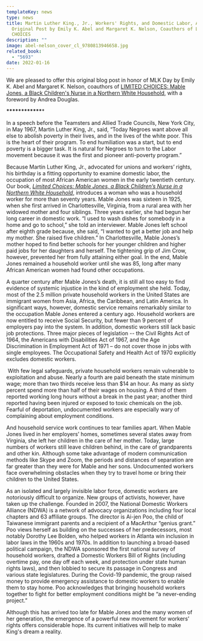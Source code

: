 ```yaml
---
templateKey: news
type: news
title: Martin Luther King., Jr., Workers' Rights, and Domestic Labor, An
  Original Post by Emily K. Abel and Margaret K. Nelson, Coauthors of LIMITED
  CHOICES
description: ""
image: abel-nelson_cover_cl_9780813946658.jpg
related_book:
  - "5693"
date: 2022-01-16
---
```

We are pleased to offer this original blog post in honor of MLK Day by Emily K. Abel and Margaret K. Nelson, coauthors of [](https://www.upress.virginia.edu/title/5776)[LIMITED CHOICES: Mable Jones, a Black Children's Nurse in a Northern White Household,](https://www.upress.virginia.edu/title/5693) with a foreword by Andrea Douglas.

**\*\*\*\*\*\*\*\*\*\*\*\****

In a speech before the Teamsters and Allied Trade Councils, New York City, in May 1967, Martin Luther King, Jr., said, “Today Negroes want above all else to abolish poverty in their lives, and in the lives of the white poor. This is the heart of their program. To end humiliation was a start, but to end poverty is a bigger task. It is natural for Negroes to turn to the Labor movement because it was the first and pioneer anti-poverty program.”

Because Martin Luther King, Jr., advocated for unions and workers’ rights, his birthday is a fitting opportunity to examine domestic labor, the occupation of most African American women in the early twentieth century. Our book, [*Limited Choices: Mable Jones, a Black Children’s Nurse in a Northern White Household*,](https://www.upress.virginia.edu/title/5693) introduces a woman who was a household worker for more than seventy years. Mable Jones was sixteen in 1925, when she first arrived in Charlottesville, Virginia, from a rural area with her widowed mother and four siblings. Three years earlier, she had begun her long career in domestic work. “I used to wash dishes for somebody in a home and go to school,” she told an interviewer. Mable Jones left school after eighth grade because, she said, “I wanted to get a better job and help my mother. She raised five children.” In Charlottesville, Mable Jones’s mother hoped to find better schools for her younger children and higher paid jobs for her daughters and herself. The tightening grip of Jim Crow, however, prevented her from fully attaining either goal. In the end, Mable Jones remained a household worker until she was 85, long after many African American women had found other occupations.

A quarter century after Mable Jones’s death, it is still all too easy to find evidence of systemic injustice in the kind of employment she held. Today, most of the 2.5 million private household workers in the United States are immigrant women from Asia, Africa, the Caribbean, and Latin America. In significant ways, however, domestic service remains remarkably similar to the occupation Mable Jones entered a century ago. Household workers are now entitled to receive Social Security, but fewer than 9 percent of employers pay into the system. In addition, domestic workers still lack basic job protections. Three major pieces of legislation -- the Civil Rights Act of 1964, the Americans with Disabilities Act of 1967, and the Age Discrimination in Employment Act of 1971 – do not cover those in jobs with single employees. The Occupational Safety and Health Act of 1970 explicitly excludes domestic workers.

 With few legal safeguards, private household workers remain vulnerable to exploitation and abuse. Nearly a fourth are paid beneath the state minimum wage; more than two thirds receive less than $14 an hour. As many as sixty percent spend more than half of their wages on housing. A third of them reported working long hours without a break in the past year; another third reported having been injured or exposed to toxic chemicals on the job. Fearful of deportation, undocumented workers are especially wary of complaining about employment conditions.

And household service work continues to tear families apart. When Mable Jones lived in her employers’ homes, sometimes several states away from Virginia, she left her children in the care of her mother. Today, large numbers of workers still leave children behind, in the care of grandparents and other kin. Although some take advantage of modern communication methods like Skype and Zoom, the periods and distances of separation are far greater than they were for Mable and her sons. Undocumented workers face overwhelming obstacles when they try to travel home or bring their children to the United States.

As an isolated and largely invisible labor force, domestic workers are notoriously difficult to organize. New groups of activists, however, have taken up the challenge. Founded in 2007, the National Domestic Workers Alliance (NDWA) is a network of advocacy organizations including four local chapters and 63 affiliate groups. The director is Ai-jen Poo, the child of Taiwanese immigrant parents and a recipient of a MacArthur “genius grant.” Poo views herself as building on the successes of her predecessors, most notably Dorothy Lee Bolden, who helped workers in Atlanta win inclusion in labor laws in the 1960s and 1970s. In addition to launching a broad-based political campaign, the NDWA sponsored the first national survey of household workers, drafted a Domestic Workers Bill of Rights (including overtime pay, one day off each week, and protection under state human rights laws), and then lobbied to secure its passage in Congress and various state legislatures. During the Covid-19 pandemic, the group raised money to provide emergency assistance to domestic workers to enable them to stay home. Poo acknowledges that bringing household workers together to fight for better employment conditions might be “a never-ending project.”

Although this has arrived too late for Mable Jones and the many women of her generation, the emergence of a powerful new movement for workers’ rights offers considerable hope. Its current initiatives will help to make King's dream a reality.